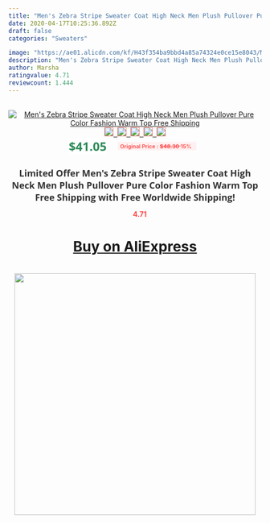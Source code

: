 ```yaml
---
title: "Men's Zebra Stripe Sweater Coat High Neck Men Plush Pullover Pure Color Fashion Warm Top Free Shipping"
date: 2020-04-17T10:25:36.892Z
draft: false
categories: "Sweaters"

image: "https://ae01.alicdn.com/kf/H43f354ba9bbd4a85a74324e0ce15e8043/Men-s-Zebra-Stripe-Sweater-Coat-High-Neck-Men-Plush-Pullover-Pure-Color-Fashion-Warm-Top.jpg"
description: "Men's Zebra Stripe Sweater Coat High Neck Men Plush Pullover Pure Color Fashion Warm Top Free Shipping"
author: Marsha
ratingvalue: 4.71
reviewcount: 1.444
---
```

<br>
<div style="text-align: center;">
<a href="https://s.click.aliexpress.com/e/_AOkSqZ" target="_blank" rel="nofollow noopener noreferrer"><img alt="Men's Zebra Stripe Sweater Coat High Neck Men Plush Pullover Pure Color Fashion Warm Top Free Shipping" class="magnifier-image" src="https://ae01.alicdn.com/kf/H43f354ba9bbd4a85a74324e0ce15e8043/Men-s-Zebra-Stripe-Sweater-Coat-High-Neck-Men-Plush-Pullover-Pure-Color-Fashion-Warm-Top.jpg_640x640.jpg">
<br>
<img style="border:1px solid salmon" src="https://ae01.alicdn.com/kf/H43f354ba9bbd4a85a74324e0ce15e8043/Men-s-Zebra-Stripe-Sweater-Coat-High-Neck-Men-Plush-Pullover-Pure-Color-Fashion-Warm-Top.jpg_120x120.jpg">&nbsp;&nbsp;<img style="border:1px solid salmon" src="https://ae01.alicdn.com/kf/Hbcfac4e4ed104acfaa889efc9266e07e1/Men-s-Zebra-Stripe-Sweater-Coat-High-Neck-Men-Plush-Pullover-Pure-Color-Fashion-Warm-Top.jpg_120x120.jpg">&nbsp;&nbsp;<img style="border:1px solid salmon" src="https://ae01.alicdn.com/kf/H0417e41febcf4b97a22b977456e7ba6d5/Men-s-Zebra-Stripe-Sweater-Coat-High-Neck-Men-Plush-Pullover-Pure-Color-Fashion-Warm-Top.jpg_120x120.jpg">&nbsp;&nbsp;<img style="border:1px solid salmon" src="https://ae01.alicdn.com/kf/H7955114ab92f4efbb40aecdcbcebbe71s/Men-s-Zebra-Stripe-Sweater-Coat-High-Neck-Men-Plush-Pullover-Pure-Color-Fashion-Warm-Top.jpg_120x120.jpg">&nbsp;&nbsp;<img style="border:1px solid salmon" src="https://ae01.alicdn.com/kf/H61c3803ce99441b98ad1606656413c908/Men-s-Zebra-Stripe-Sweater-Coat-High-Neck-Men-Plush-Pullover-Pure-Color-Fashion-Warm-Top.jpg_120x120.jpg"></a></div><br0>
<div style="text-align: center;"><span style="background-color: white; border: 0px; box-sizing: border-box; color: seagreen; display: inline-block; font-family: &quot;open sans&quot; , &quot;arial&quot; , &quot;helvetica&quot; , sans-serif , &quot;heiti&quot;; font-size: 24px; font-stretch: inherit; font-weight: 700; line-height: inherit; margin: 0px 10px 0px 0px; padding: 0px; vertical-align: middle;">$41.05 </span>
<span style="background: rgb(255 , 241 , 241); border-radius: 3px; border: 0px; box-sizing: border-box; color: #ff4747; display: inline-block; font-family: inherit; font-size: 12px; font-stretch: inherit; font-style: inherit; font-variant: inherit; font-weight: 600; line-height: inherit; margin: 0px; padding: 2px 5px; transform: scale(0.9); vertical-align: middle;">Original Price : <b style="text-decoration: line-through;">$48.30 </b> 15%&nbsp;&nbsp;</span></div>
<h1 style="color: #333333; display: inline-block; font-family: &quot;open sans&quot; , &quot;arial&quot; , &quot;helvetica&quot; , sans-serif , &quot;heiti&quot;; font-size: 18px; font-stretch: inherit; font-weight: 700; text-align: center;">Limited Offer Men's Zebra Stripe Sweater Coat High Neck Men Plush Pullover Pure Color Fashion Warm Top Free Shipping with Free Worldwide Shipping!</h1>
<div style="color: #ff4747; text-align: center;">
<img src="https://4.bp.blogspot.com/-M0ZcTcb-5uY/XleCXlxnR4I/AAAAAAAAAEc/OrjgMkXV1oMQFaCRZj5HQwOCBcu3w1FegCPcBGAYYCw/s1600/star.png" style="height: 15px;">&nbsp;<b>4.71</b></div>
<div class="button_cont" align="center"><a class="buynow_a" href="https://s.click.aliexpress.com/e/_AOkSqZ" target="_blank" rel="nofollow noopener noreferrer"><H1>Buy on AliExpress</H1></a></div><br>
<div class="separator" style="clear: both; text-align: center;">
<img src="https://lh3.googleusercontent.com/-pTy5HemUv9M/XlePHvY0dAI/AAAAAAAAAE4/0nX5iRUoIWY8eMW9Dpxeirr157OZliDIgCLcBGAsYHQ/s1600/badge.gif" width="480">
</div>
